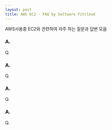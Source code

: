 ```yaml
---
layout: post
title: AWS EC2 - FAQ by Saltware Fitcloud
---
```


AWS사용중 EC2와 관련하여 자주 하는 질문과 답변 모음

### A.
Q.

### A.
Q.

### A.
Q.

### A.
Q.

